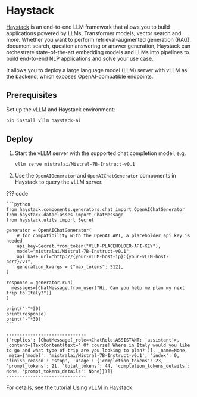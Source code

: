 # Haystack

[Haystack](https://github.com/deepset-ai/haystack) is an end-to-end LLM framework that allows you to build applications powered by LLMs, Transformer models, vector search and more. Whether you want to perform retrieval-augmented generation (RAG), document search, question answering or answer generation, Haystack can orchestrate state-of-the-art embedding models and LLMs into pipelines to build end-to-end NLP applications and solve your use case.

It allows you to deploy a large language model (LLM) server with vLLM as the backend, which exposes OpenAI-compatible endpoints.

## Prerequisites

Set up the vLLM and Haystack environment:

```bash
pip install vllm haystack-ai
```

## Deploy

1. Start the vLLM server with the supported chat completion model, e.g.

    ```bash
    vllm serve mistralai/Mistral-7B-Instruct-v0.1
    ```

1. Use the `OpenAIGenerator` and `OpenAIChatGenerator` components in Haystack to query the vLLM server.

??? code

    ```python
    from haystack.components.generators.chat import OpenAIChatGenerator
    from haystack.dataclasses import ChatMessage
    from haystack.utils import Secret

    generator = OpenAIChatGenerator(
        # for compatibility with the OpenAI API, a placeholder api_key is needed
        api_key=Secret.from_token("VLLM-PLACEHOLDER-API-KEY"),
        model="mistralai/Mistral-7B-Instruct-v0.1",
        api_base_url="http://{your-vLLM-host-ip}:{your-vLLM-host-port}/v1",
        generation_kwargs = {"max_tokens": 512},
    )

    response = generator.run(
      messages=[ChatMessage.from_user("Hi. Can you help me plan my next trip to Italy?")]
    )

    print("-"*30)
    print(response)
    print("-"*30)
    ```

```console
------------------------------
{'replies': [ChatMessage(_role=<ChatRole.ASSISTANT: 'assistant'>, _content=[TextContent(text=' Of course! Where in Italy would you like to go and what type of trip are you looking to plan?')], _name=None, _meta={'model': 'mistralai/Mistral-7B-Instruct-v0.1', 'index': 0, 'finish_reason': 'stop', 'usage': {'completion_tokens': 23, 'prompt_tokens': 21, 'total_tokens': 44, 'completion_tokens_details': None, 'prompt_tokens_details': None}})]}
------------------------------
```

For details, see the tutorial [Using vLLM in Haystack](https://github.com/deepset-ai/haystack-integrations/blob/main/integrations/vllm.md).
